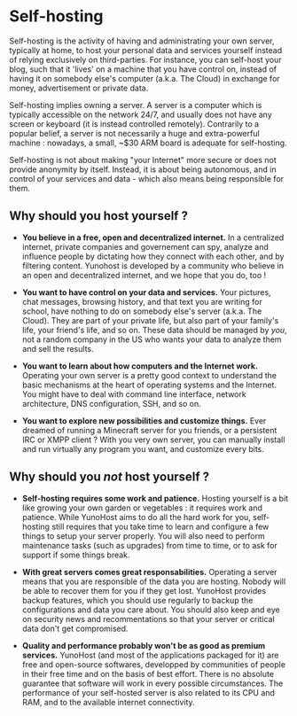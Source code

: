 Self-hosting
============

Self-hosting is the activity of having and administrating your own server, typically at home, to host your personal data and services yourself instead of relying exclusively on third-parties. For instance, you can self-host your blog, such that it 'lives' on a machine that you have control on, instead of having it on somebody else's computer (a.k.a. The Cloud) in exchange for money, advertisement or private data.

Self-hosting implies owning a server. A server is a computer which is typically accessible on the network 24/7, and usually does not have any screen or keyboard (it is instead controlled remotely). Contrarily to a popular belief, a server is not necessarily a huge and extra-powerful machine : nowadays, a small, ~$30 ARM board is adequate for self-hosting.

Self-hosting is not about making "your Internet" more secure or does not provide anonymity by itself. Instead, it is about being autonomous, and in control of your services and data - which also means being responsible for them.

Why should you host yourself ?
------------------------------

- **You believe in a free, open and decentralized internet.** In a centralized internet, private companies and governement can spy, analyze and influence people by dictating how they connect with each other, and by filtering content. Yunohost is developed by a community who believe in an open and decentralized internet, and we hope that you do, too !

- **You want to have control on your data and services.** Your pictures, chat messages, browsing history, and that text you are writing for school, have nothing to do on somebody else's server (a.k.a. The Cloud). They are part of your private life, but also part of your family's life, your friend's life, and so on. These data should be managed by *you*, not a random company in the US who wants your data to analyze them and sell the results.

- **You want to learn about how computers and the Internet work.** Operating your own server is a pretty good context to understand the basic mechanisms at the heart of operating systems and the Internet. You might have to deal with command line interface, network architecture, DNS configuration, SSH, and so on.

- **You want to explore new possibilities and customize things.** Ever dreamed of running a Minecraft server for you friends, or a persistent IRC or XMPP client ? With you very own server, you can manually install and run virtually any program you want, and customize every bits.

Why should you *not* host yourself ?
------------------------------------

- **Self-hosting requires some work and patience.** Hosting yourself is a bit like growing your own garden or vegetables : it requires work and patience. While YunoHost aims to do all the hard work for you, self-hosting still requires that you take time to learn and configure a few things to setup your server properly. You will also need to perform maintenance tasks (such as upgrades) from time to time, or to ask for support if some things break.

- **With great servers comes great responsabilities.** Operating a server means that you are responsible of the data you are hosting. Nobody will be able to recover them for you if they get lost. YunoHost provides backup features, which you should use regularly to backup the configurations and data you care about. You should also keep and eye on security news and recommentations so that your server or critical data don't get compromised.

- **Quality and performance probably won't be as good as premium services.** YunoHost (and most of the applications packaged for it) are free and open-source softwares, developped by communities of people in their free time and on the basis of best effort. There is no absolute guarantee that software will work in every possible circumstances. The performance of your self-hosted server is also related to its CPU and RAM, and to the available internet connectivity.

